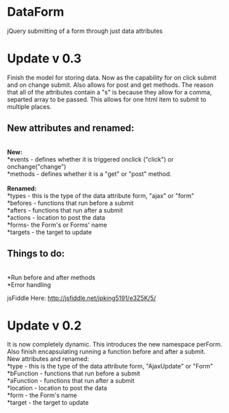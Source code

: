 DataForm
========

jQuery submitting of a form through just data attributes

Update v 0.3
========
Finish the model for storing data. Now as the capability for on click submit and on change submit. Also allows for post and get methods. The reason that all of the attributes contain a "s" is because they allow for a comma, separted array to be passed. This allows for one html item to submit to multiple places.<br>

New attributes and renamed:
---------------------------
<br>
<strong>New:</strong><br>
*events - defines whether it is triggered onclick ("click") or onchange("change")<br>
*methods - defines whether it is a "get" or "post" method.<br>
<br>
<strong>Renamed:</strong><br>
*types - this is the type of the data attribute form, "ajax" or "form"<br>
*befores - functions that run before a submit<br>
*afters - functions that run after a submit<br>
*actions - location to post the data<br>
*forms- the Form's or Forms' name<br>
*targets - the target to update<br>

Things to do:
-------------
<br>
*Run before and after methods<br>
*Error handling

jsFiddle Here: http://jsfiddle.net/jpking5191/e3Z5K/5/


Update v 0.2
========
It is now completely dynamic. This introduces the new namespace perForm. Also finish encapsulating running a function before and after a submit.<br>
New attributes and renamed:<br>
*type - this is the type of the data attribute form, "AjaxUpdate" or "Form"<br>
*bFunction - functions that run before a submit<br>
*aFunction - functions that run after a submit<br>
*location - location to post the data<br>
*form - the Form's name<br>
*target - the target to update<br>
